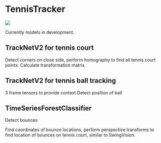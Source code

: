 # TennisTracker

![](https://github.com/andychen482/TennisTracker/blob/main/gif/tennis.gif)

Currently models in development.

## TrackNetV2 for tennis court
Detect corners on close side, perform homography to find all tennis court points.
Calculate transformation matrix.

## TrackNetV2 for tennis ball tracking
3 frame tensors to provide context
Detect position of ball

## TimeSeriesForestClassifier
Detect bounces

Find coordinates of bounce locations, perform perspective transforms to find location of bounces on tennis court, similar to SwingVision.
